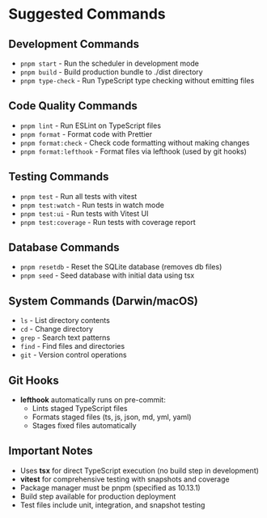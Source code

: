 # Suggested Commands

## Development Commands

- `pnpm start` - Run the scheduler in development mode
- `pnpm build` - Build production bundle to ./dist directory
- `pnpm type-check` - Run TypeScript type checking without emitting files

## Code Quality Commands

- `pnpm lint` - Run ESLint on TypeScript files
- `pnpm format` - Format code with Prettier
- `pnpm format:check` - Check code formatting without making changes
- `pnpm format:lefthook` - Format files via lefthook (used by git hooks)

## Testing Commands

- `pnpm test` - Run all tests with vitest
- `pnpm test:watch` - Run tests in watch mode
- `pnpm test:ui` - Run tests with Vitest UI
- `pnpm test:coverage` - Run tests with coverage report

## Database Commands

- `pnpm resetdb` - Reset the SQLite database (removes db files)
- `pnpm seed` - Seed database with initial data using tsx

## System Commands (Darwin/macOS)

- `ls` - List directory contents
- `cd` - Change directory
- `grep` - Search text patterns
- `find` - Find files and directories
- `git` - Version control operations

## Git Hooks

- **lefthook** automatically runs on pre-commit:
  - Lints staged TypeScript files
  - Formats staged files (ts, js, json, md, yml, yaml)
  - Stages fixed files automatically

## Important Notes

- Uses **tsx** for direct TypeScript execution (no build step in development)
- **vitest** for comprehensive testing with snapshots and coverage
- Package manager must be pnpm (specified as 10.13.1)
- Build step available for production deployment
- Test files include unit, integration, and snapshot testing

